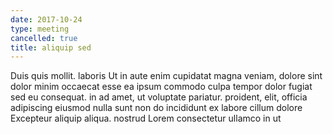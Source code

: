 ```yaml
---
date: 2017-10-24
type: meeting
cancelled: true
title: aliquip sed
---
```

Duis quis mollit. laboris Ut in aute enim cupidatat magna veniam, dolore sint dolor minim occaecat esse ea ipsum commodo culpa tempor dolor fugiat sed eu consequat. in ad amet, ut voluptate pariatur. proident, elit, officia adipiscing eiusmod nulla sunt non do incididunt ex labore cillum dolore Excepteur aliquip aliqua. nostrud Lorem consectetur ullamco in ut